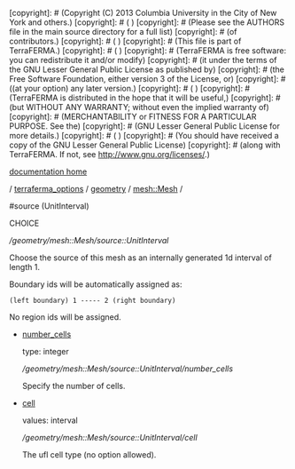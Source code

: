 [copyright]: # (Copyright (C) 2013 Columbia University in the City of New York and others.)
[copyright]: # ( )
[copyright]: # (Please see the AUTHORS file in the main source directory for a full list)
[copyright]: # (of contributors.)
[copyright]: # ( )
[copyright]: # (This file is part of TerraFERMA.)
[copyright]: # ( )
[copyright]: # (TerraFERMA is free software: you can redistribute it and/or modify)
[copyright]: # (it under the terms of the GNU Lesser General Public License as published by)
[copyright]: # (the Free Software Foundation, either version 3 of the License, or)
[copyright]: # ((at your option) any later version.)
[copyright]: # ( )
[copyright]: # (TerraFERMA is distributed in the hope that it will be useful,)
[copyright]: # (but WITHOUT ANY WARRANTY; without even the implied warranty of)
[copyright]: # (MERCHANTABILITY or FITNESS FOR A PARTICULAR PURPOSE. See the)
[copyright]: # (GNU Lesser General Public License for more details.)
[copyright]: # ( )
[copyright]: # (You should have received a copy of the GNU Lesser General Public License)
[copyright]: # (along with TerraFERMA. If not, see <http://www.gnu.org/licenses/>.)

[documentation home](Documentation)

/ [terraferma_options](../../../terraferma_options.md) / [geometry](../../geometry.md) / [mesh::Mesh](../mesh__Mesh.md) /

#source (UnitInterval)

CHOICE 

*/geometry/mesh::Mesh/source::UnitInterval*

Choose the source of this mesh as an internally generated 1d interval of length 1.

Boundary ids will be automatically assigned as:

    (left boundary) 1 ----- 2 (right boundary)

No region ids will be assigned.   


* [number_cells](source__UnitInterval/number_cells.md "child")

    type: integer

    */geometry/mesh::Mesh/source::UnitInterval/number_cells*

    Specify the number of cells.

* [cell](source__UnitInterval/cell.md "child")

    values: interval

    */geometry/mesh::Mesh/source::UnitInterval/cell*

    The ufl cell type (no option allowed).

[autogenerated]: # (This file was automatically generated from the schema file:/home/cwilson/repos/github/TerraFERMA/TerraFERMA/buckettools/schemas/geometry.rng.)

